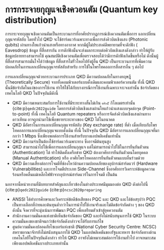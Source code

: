 # การกระจายกุญแจเชิงควอนตัม (Quantum key distribution)

การกระจายกุญแจเชิงควอนตัมเป็นกระบวนการที่อาศัยปรากฏการณ์เชิงควอนตัมเพื่อการ
แลกเปลี่ยนกุญแจรหัสลับ โดยทั่วไป QKD จะใช้ฮาร์ดแวร์เฉพาะทางเพื่อการส่งคิวบิตเชิงแสง (Photonic qubits)
ผ่านทางใยแก้วนำแสงหรือทางอากาศ หากมีผู้ไม่ประสงค์ดีพยายามที่จะดักฟัง ( Eavesdrop) ข้อมูล
ที่สื่อสารกัน การดักฟังนั้นจะส่งผลกระทบต่อคิวบิตเชิงแสงดังกล่าว ทำให้ผู้รับข้อมูลปลายทางสามารถใช้
คุณสมบัติเชิงควอนตัมเพื่อตรวจสอบได้ว่ามีการดักฟังเกิดขึ้นหรือไม่ ดังนั้นผู้ที่สื่อสารสามารถมั่นใจได้ว่าข้อมูล
ที่สื่อสารไม่รั่วไหลไปยังผู้อื่น QKD เป็นกระบวนการที่เพิ่มความปลอดภัยในการแลกเปลี่ยนกุญแจรหัสลับสำหรับ
การใช้ในโพรโทคอลการสื่อสารอื่น ๆ ต่อไป

การแลกเปลี่ยนกุญแจด้วยกระบวนการประเภท QKD มีความปลอดภัยในทางทฤษฎี (Theoretically Secure) จากทั้งคอมพิวเตอร์แบบดั้งเดิมและคอมพิวเตอร์ควอนตัม ทั้งนี้ QKD นั้นมีข้อจำกัดในแง่ของการใช้งาน ทำให้ใช้ได้กับบางกรณีการใช้งานที่เฉพาะเจาะจงเท่านั้น ข้อจำกัดของเทคโนโลยี QKD ในปัจจุบันมีดังนี้

- QKD มีความเหมาะสมกับการใช้งานที่มีระยะทางสั้นไม่เกิน ๑๒๕ กิโลเมตรเท่านั้น {cite:p}`qedc2022guide` โดยการส่งคิวบิตเชิงแสงผ่านใยแก้วนำแสงแบบจุดต่อจุด (Point-to-point) ทั้งนี้ เทคโนโลยี Quantum repeaters หรือการจัดส่งคิวบิตเชิงแสงผ่านทางดาวเทียม อาจถูกนำมาใช้เพื่อขยายระยะทางของ QKD ได้ในอนาคต
- QKD มีอัตราในการแลกเปลี่ยนกุญแจรหัสลับ (Key exchange rate) ที่ต่ำ เมื่อเทียบกับโพรโทคอลการแลกเปลี่ยนกุญแจแบบดั้งเดิม ทั้งนี้ ในปัจจุบัน QKD มีอัตราการแลกเปลี่ยนกุญแจที่มากกว่า 1 Mbps ซึ่งเพียงพอต่อการใช้งานสำหรับบางแอปพลิเคชันเท่านั้น
- QKD มีความจำเป็นต้องใช้ฮาร์ดแวร์เฉพาะทาง ซึ่งอาจมีต้นทุนสูง
- QKD สามารถนำไปใช้เพื่อการแลกเปลี่ยนกุญแจ แต่ไม่สามารถนำไปใช้ในการยืนยันตัวตน (Authentication) ได้ ทำให้ติดตั้งเครือข่าย QKD ต้องอาศัยการยืนยันตัวตนโดยบุคคล (Manual Authentication) หรือ อาศัยโพรโทคอลการยืนยันตัวตนแบบอื่นร่วมด้วย
- QKD มีความเสี่ยงต่อการโจมตีที่ช่องโหว่ด้านความปลอดภัยของอุปกรณ์ฮาร์ดแวร์ (Hardware Vulnerabilities) และการโจมตีประเภท Side-Channel ซึ่งอาศัยการวิเคราะห์ข้อมูลความร้อนหรือคลื่นแม่เหล็กไฟฟ้าจากอุปกรณ์ฮาร์ดแวร์ในการโจมตี เป็นต้น 

นอกจากนี้หน่วยงานที่มีบทบาทสำคัญและเกี่ยวข้องในต่างประเทศมีมุมมองต่อ QKD ดังต่อไปนี้ {cite:p}`qedc2022guide` {cite:p}`ncsc2020preparing` 
- ANSSI ได้ทำการศึกษาและวิเคราะห์ข้อดีข้อเสียของ PQC และ QKD และได้ข้อสรุปว่า PQC เป็นทางเลือกที่ง่ายและต้นทุนต่ำกว่าในการนำไปใช้งานจริงและไม่ติดข้อจำกัดต่าง ๆ ของ QKD ดังนั้น จึงควรที่จะมุ่งเน้นการพัฒนา PQC เพื่อเตรียมตัวเข้าสู่ยุคควอนตัม
- สำนักงานความมั่นคงแห่งชาติเห็นข้อจำกัดของ QKD และยังไม่สนับสนุนการใช้ QKD ในระบบความมั่นคงของชาติจนกว่าข้อจำกัดดังกล่าวจะได้รับการแก้ไข
- ศูนย์ความมั่นคงปลอดภัยไซเบอร์แห่งชาติ (National Cyber Security Centre: NCSC) สหราชอาณาจักรยังไม่สนับสนุนการใช้ QKD ในแอปพลิเคชันของรัฐและทหาร ข้อจำกัดทางด้านเทคโนโลยีในปัจจุบันดังกล่าว ทำให้ QKD อาจยังไม่เหมาะสมต่อการใช้งานทั่วไป อาจเหมาะสมเพียงแอปพลิเคชันบางประเภทเท่านั้น